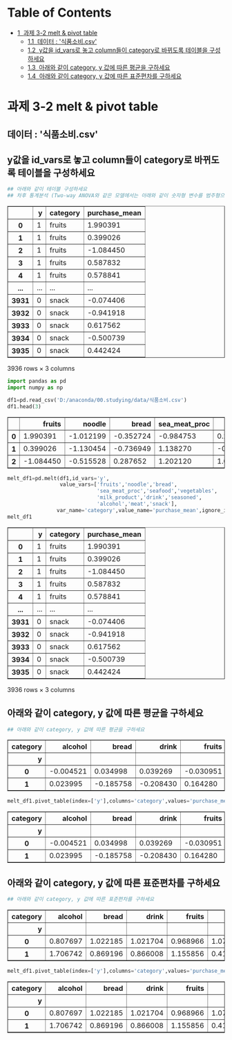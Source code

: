 <h1>Table of Contents<span class="tocSkip"></span></h1>
<div class="toc"><ul class="toc-item"><li><span><a href="#과제-3-2-melt-&amp;-pivot-table" data-toc-modified-id="과제-3-2-melt-&amp;-pivot-table-1"><span class="toc-item-num">1&nbsp;&nbsp;</span>과제 3-2 melt &amp; pivot table</a></span><ul class="toc-item"><li><span><a href="#데이터-:-'식품소비.csv'" data-toc-modified-id="데이터-:-'식품소비.csv'-1.1"><span class="toc-item-num">1.1&nbsp;&nbsp;</span>데이터 : '식품소비.csv'</a></span></li><li><span><a href="#y값을-id_vars로-놓고-column들이-category로-바뀌도록-테이블을-구성하세요" data-toc-modified-id="y값을-id_vars로-놓고-column들이-category로-바뀌도록-테이블을-구성하세요-1.2"><span class="toc-item-num">1.2&nbsp;&nbsp;</span>y값을 id_vars로 놓고 column들이 category로 바뀌도록 테이블을 구성하세요</a></span></li><li><span><a href="#아래와-같이-category,-y-값에-따른-평균을-구하세요" data-toc-modified-id="아래와-같이-category,-y-값에-따른-평균을-구하세요-1.3"><span class="toc-item-num">1.3&nbsp;&nbsp;</span>아래와 같이 category, y 값에 따른 평균을 구하세요</a></span></li><li><span><a href="#아래와-같이-category,-y-값에-따른-표준편차를-구하세요" data-toc-modified-id="아래와-같이-category,-y-값에-따른-표준편차를-구하세요-1.4"><span class="toc-item-num">1.4&nbsp;&nbsp;</span>아래와 같이 category, y 값에 따른 표준편차를 구하세요</a></span></li></ul></li></ul></div>

# 과제 3-2 melt & pivot table 

## 데이터 : '식품소비.csv' 
## y값을 id_vars로 놓고 column들이 category로 바뀌도록 테이블을 구성하세요 


```python
## 아래와 같이 테이블 구성하세요 
## 차후 통계분석 (Two-way ANOVA와 같은 모델에서는 아래와 같이 숫자형 변수를 범주형으로 변환시킬 수 있어야 합니다.)
```




<div>
<style scoped>
    .dataframe tbody tr th:only-of-type {
        vertical-align: middle;
    }

    .dataframe tbody tr th {
        vertical-align: top;
    }

    .dataframe thead th {
        text-align: right;
    }
</style>
<table border="1" class="dataframe">
  <thead>
    <tr style="text-align: right;">
      <th></th>
      <th>y</th>
      <th>category</th>
      <th>purchase_mean</th>
    </tr>
  </thead>
  <tbody>
    <tr>
      <th>0</th>
      <td>1</td>
      <td>fruits</td>
      <td>1.990391</td>
    </tr>
    <tr>
      <th>1</th>
      <td>1</td>
      <td>fruits</td>
      <td>0.399026</td>
    </tr>
    <tr>
      <th>2</th>
      <td>1</td>
      <td>fruits</td>
      <td>-1.084450</td>
    </tr>
    <tr>
      <th>3</th>
      <td>1</td>
      <td>fruits</td>
      <td>0.587832</td>
    </tr>
    <tr>
      <th>4</th>
      <td>1</td>
      <td>fruits</td>
      <td>0.578841</td>
    </tr>
    <tr>
      <th>...</th>
      <td>...</td>
      <td>...</td>
      <td>...</td>
    </tr>
    <tr>
      <th>3931</th>
      <td>0</td>
      <td>snack</td>
      <td>-0.074406</td>
    </tr>
    <tr>
      <th>3932</th>
      <td>0</td>
      <td>snack</td>
      <td>-0.941918</td>
    </tr>
    <tr>
      <th>3933</th>
      <td>0</td>
      <td>snack</td>
      <td>0.617562</td>
    </tr>
    <tr>
      <th>3934</th>
      <td>0</td>
      <td>snack</td>
      <td>-0.500739</td>
    </tr>
    <tr>
      <th>3935</th>
      <td>0</td>
      <td>snack</td>
      <td>0.442424</td>
    </tr>
  </tbody>
</table>
<p>3936 rows × 3 columns</p>
</div>




```python
import pandas as pd
import numpy as np

df1=pd.read_csv('D:/anaconda/00.studying/data/식품소비.csv')
df1.head(3)
```




<div>
<style scoped>
    .dataframe tbody tr th:only-of-type {
        vertical-align: middle;
    }

    .dataframe tbody tr th {
        vertical-align: top;
    }

    .dataframe thead th {
        text-align: right;
    }
</style>
<table border="1" class="dataframe">
  <thead>
    <tr style="text-align: right;">
      <th></th>
      <th>fruits</th>
      <th>noodle</th>
      <th>bread</th>
      <th>sea_meat_proc</th>
      <th>seafood</th>
      <th>vegetables</th>
      <th>milk_product</th>
      <th>drink</th>
      <th>seasoned</th>
      <th>alcohol</th>
      <th>meat</th>
      <th>snack</th>
      <th>y</th>
    </tr>
  </thead>
  <tbody>
    <tr>
      <th>0</th>
      <td>1.990391</td>
      <td>-1.012199</td>
      <td>-0.352724</td>
      <td>-0.984753</td>
      <td>0.292604</td>
      <td>0.018439</td>
      <td>-0.741526</td>
      <td>-0.712569</td>
      <td>8.609079</td>
      <td>-0.481356</td>
      <td>-0.192308</td>
      <td>-0.787966</td>
      <td>1</td>
    </tr>
    <tr>
      <th>1</th>
      <td>0.399026</td>
      <td>-1.130454</td>
      <td>-0.736949</td>
      <td>1.138270</td>
      <td>-0.355907</td>
      <td>-0.407597</td>
      <td>-0.103825</td>
      <td>-0.745347</td>
      <td>-0.912666</td>
      <td>-0.507464</td>
      <td>-0.037267</td>
      <td>-0.053419</td>
      <td>1</td>
    </tr>
    <tr>
      <th>2</th>
      <td>-1.084450</td>
      <td>-0.515528</td>
      <td>0.287652</td>
      <td>1.202120</td>
      <td>1.041995</td>
      <td>-0.211286</td>
      <td>0.762794</td>
      <td>-0.365113</td>
      <td>-0.842134</td>
      <td>-0.118748</td>
      <td>-0.466610</td>
      <td>0.346815</td>
      <td>1</td>
    </tr>
  </tbody>
</table>
</div>




```python
melt_df1=pd.melt(df1,id_vars='y',
                 value_vars=['fruits','noodle','bread',
                             'sea_meat_proc','seafood','vegetables',
                             'milk_product','drink','seasoned',
                             'alcohol','meat','snack'],
                var_name='category',value_name='purchase_mean',ignore_index=True)
melt_df1
```




<div>
<style scoped>
    .dataframe tbody tr th:only-of-type {
        vertical-align: middle;
    }

    .dataframe tbody tr th {
        vertical-align: top;
    }

    .dataframe thead th {
        text-align: right;
    }
</style>
<table border="1" class="dataframe">
  <thead>
    <tr style="text-align: right;">
      <th></th>
      <th>y</th>
      <th>category</th>
      <th>purchase_mean</th>
    </tr>
  </thead>
  <tbody>
    <tr>
      <th>0</th>
      <td>1</td>
      <td>fruits</td>
      <td>1.990391</td>
    </tr>
    <tr>
      <th>1</th>
      <td>1</td>
      <td>fruits</td>
      <td>0.399026</td>
    </tr>
    <tr>
      <th>2</th>
      <td>1</td>
      <td>fruits</td>
      <td>-1.084450</td>
    </tr>
    <tr>
      <th>3</th>
      <td>1</td>
      <td>fruits</td>
      <td>0.587832</td>
    </tr>
    <tr>
      <th>4</th>
      <td>1</td>
      <td>fruits</td>
      <td>0.578841</td>
    </tr>
    <tr>
      <th>...</th>
      <td>...</td>
      <td>...</td>
      <td>...</td>
    </tr>
    <tr>
      <th>3931</th>
      <td>0</td>
      <td>snack</td>
      <td>-0.074406</td>
    </tr>
    <tr>
      <th>3932</th>
      <td>0</td>
      <td>snack</td>
      <td>-0.941918</td>
    </tr>
    <tr>
      <th>3933</th>
      <td>0</td>
      <td>snack</td>
      <td>0.617562</td>
    </tr>
    <tr>
      <th>3934</th>
      <td>0</td>
      <td>snack</td>
      <td>-0.500739</td>
    </tr>
    <tr>
      <th>3935</th>
      <td>0</td>
      <td>snack</td>
      <td>0.442424</td>
    </tr>
  </tbody>
</table>
<p>3936 rows × 3 columns</p>
</div>



## 아래와 같이 category, y 값에 따른 평균을 구하세요 


```python
## 아래와 같이 category, y 값에 따른 평균을 구하세요 
```




<div>
<style scoped>
    .dataframe tbody tr th:only-of-type {
        vertical-align: middle;
    }

    .dataframe tbody tr th {
        vertical-align: top;
    }

    .dataframe thead th {
        text-align: right;
    }
</style>
<table border="1" class="dataframe">
  <thead>
    <tr style="text-align: right;">
      <th>category</th>
      <th>alcohol</th>
      <th>bread</th>
      <th>drink</th>
      <th>fruits</th>
      <th>meat</th>
      <th>milk_product</th>
      <th>noodle</th>
      <th>sea_meat_proc</th>
      <th>seafood</th>
      <th>seasoned</th>
      <th>snack</th>
      <th>vegetables</th>
    </tr>
    <tr>
      <th>y</th>
      <th></th>
      <th></th>
      <th></th>
      <th></th>
      <th></th>
      <th></th>
      <th></th>
      <th></th>
      <th></th>
      <th></th>
      <th></th>
      <th></th>
    </tr>
  </thead>
  <tbody>
    <tr>
      <th>0</th>
      <td>-0.004521</td>
      <td>0.034998</td>
      <td>0.039269</td>
      <td>-0.030951</td>
      <td>0.004843</td>
      <td>0.025906</td>
      <td>0.040710</td>
      <td>0.048653</td>
      <td>-0.049477</td>
      <td>-0.061767</td>
      <td>0.031815</td>
      <td>-0.021682</td>
    </tr>
    <tr>
      <th>1</th>
      <td>0.023995</td>
      <td>-0.185758</td>
      <td>-0.208430</td>
      <td>0.164280</td>
      <td>-0.025703</td>
      <td>-0.137499</td>
      <td>-0.216079</td>
      <td>-0.258238</td>
      <td>0.262609</td>
      <td>0.327840</td>
      <td>-0.168866</td>
      <td>0.115079</td>
    </tr>
  </tbody>
</table>
</div>




```python
melt_df1.pivot_table(index=['y'],columns='category',values='purchase_mean',aggfunc='mean',margins=False)
```




<div>
<style scoped>
    .dataframe tbody tr th:only-of-type {
        vertical-align: middle;
    }

    .dataframe tbody tr th {
        vertical-align: top;
    }

    .dataframe thead th {
        text-align: right;
    }
</style>
<table border="1" class="dataframe">
  <thead>
    <tr style="text-align: right;">
      <th>category</th>
      <th>alcohol</th>
      <th>bread</th>
      <th>drink</th>
      <th>fruits</th>
      <th>meat</th>
      <th>milk_product</th>
      <th>noodle</th>
      <th>sea_meat_proc</th>
      <th>seafood</th>
      <th>seasoned</th>
      <th>snack</th>
      <th>vegetables</th>
    </tr>
    <tr>
      <th>y</th>
      <th></th>
      <th></th>
      <th></th>
      <th></th>
      <th></th>
      <th></th>
      <th></th>
      <th></th>
      <th></th>
      <th></th>
      <th></th>
      <th></th>
    </tr>
  </thead>
  <tbody>
    <tr>
      <th>0</th>
      <td>-0.004521</td>
      <td>0.034998</td>
      <td>0.039269</td>
      <td>-0.030951</td>
      <td>0.004843</td>
      <td>0.025906</td>
      <td>0.040710</td>
      <td>0.048653</td>
      <td>-0.049477</td>
      <td>-0.061767</td>
      <td>0.031815</td>
      <td>-0.021682</td>
    </tr>
    <tr>
      <th>1</th>
      <td>0.023995</td>
      <td>-0.185758</td>
      <td>-0.208430</td>
      <td>0.164280</td>
      <td>-0.025703</td>
      <td>-0.137499</td>
      <td>-0.216079</td>
      <td>-0.258238</td>
      <td>0.262609</td>
      <td>0.327840</td>
      <td>-0.168866</td>
      <td>0.115079</td>
    </tr>
  </tbody>
</table>
</div>



## 아래와 같이 category, y 값에 따른 표준편차를 구하세요 


```python
## 아래와 같이 category, y 값에 따른 표준편차를 구하세요 
```




<div>
<style scoped>
    .dataframe tbody tr th:only-of-type {
        vertical-align: middle;
    }

    .dataframe tbody tr th {
        vertical-align: top;
    }

    .dataframe thead th {
        text-align: right;
    }
</style>
<table border="1" class="dataframe">
  <thead>
    <tr style="text-align: right;">
      <th>category</th>
      <th>alcohol</th>
      <th>bread</th>
      <th>drink</th>
      <th>fruits</th>
      <th>meat</th>
      <th>milk_product</th>
      <th>noodle</th>
      <th>sea_meat_proc</th>
      <th>seafood</th>
      <th>seasoned</th>
      <th>snack</th>
      <th>vegetables</th>
    </tr>
    <tr>
      <th>y</th>
      <th></th>
      <th></th>
      <th></th>
      <th></th>
      <th></th>
      <th></th>
      <th></th>
      <th></th>
      <th></th>
      <th></th>
      <th></th>
      <th></th>
    </tr>
  </thead>
  <tbody>
    <tr>
      <th>0</th>
      <td>0.807697</td>
      <td>1.022185</td>
      <td>1.021704</td>
      <td>0.968966</td>
      <td>1.077321</td>
      <td>1.021463</td>
      <td>1.031713</td>
      <td>1.025004</td>
      <td>0.962507</td>
      <td>0.869678</td>
      <td>1.003254</td>
      <td>1.005114</td>
    </tr>
    <tr>
      <th>1</th>
      <td>1.706742</td>
      <td>0.869196</td>
      <td>0.866008</td>
      <td>1.155856</td>
      <td>0.415114</td>
      <td>0.884510</td>
      <td>0.797004</td>
      <td>0.827882</td>
      <td>1.162932</td>
      <td>1.490916</td>
      <td>0.984640</td>
      <td>0.983806</td>
    </tr>
  </tbody>
</table>
</div>




```python
melt_df1.pivot_table(index=['y'],columns='category',values='purchase_mean',aggfunc='std',margins=False)
```




<div>
<style scoped>
    .dataframe tbody tr th:only-of-type {
        vertical-align: middle;
    }

    .dataframe tbody tr th {
        vertical-align: top;
    }

    .dataframe thead th {
        text-align: right;
    }
</style>
<table border="1" class="dataframe">
  <thead>
    <tr style="text-align: right;">
      <th>category</th>
      <th>alcohol</th>
      <th>bread</th>
      <th>drink</th>
      <th>fruits</th>
      <th>meat</th>
      <th>milk_product</th>
      <th>noodle</th>
      <th>sea_meat_proc</th>
      <th>seafood</th>
      <th>seasoned</th>
      <th>snack</th>
      <th>vegetables</th>
    </tr>
    <tr>
      <th>y</th>
      <th></th>
      <th></th>
      <th></th>
      <th></th>
      <th></th>
      <th></th>
      <th></th>
      <th></th>
      <th></th>
      <th></th>
      <th></th>
      <th></th>
    </tr>
  </thead>
  <tbody>
    <tr>
      <th>0</th>
      <td>0.807697</td>
      <td>1.022185</td>
      <td>1.021704</td>
      <td>0.968966</td>
      <td>1.077321</td>
      <td>1.021463</td>
      <td>1.031713</td>
      <td>1.025004</td>
      <td>0.962507</td>
      <td>0.869678</td>
      <td>1.003254</td>
      <td>1.005114</td>
    </tr>
    <tr>
      <th>1</th>
      <td>1.706742</td>
      <td>0.869196</td>
      <td>0.866008</td>
      <td>1.155856</td>
      <td>0.415114</td>
      <td>0.884510</td>
      <td>0.797004</td>
      <td>0.827882</td>
      <td>1.162932</td>
      <td>1.490916</td>
      <td>0.984640</td>
      <td>0.983806</td>
    </tr>
  </tbody>
</table>
</div>


